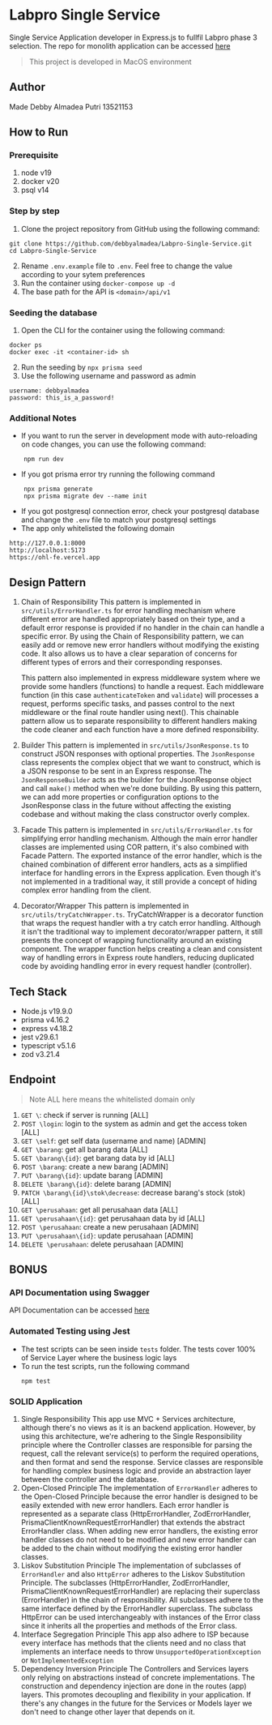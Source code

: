 # Labpro Single Service
Single Service Application developer in Express.js to fullfil Labpro phase 3 selection. The repo for monolith application can be accessed [here](https://github.com/debbyalmadea/Labpro-Monolith)

> This project is developed in MacOS environment

## Author

Made Debby Almadea Putri
13521153

## How to Run

### Prerequisite
1. node v19
2. docker v20
3. psql v14

### Step by step
1. Clone the project repository from GitHub using the following command:
```
git clone https://github.com/debbyalmadea/Labpro-Single-Service.git
cd Labpro-Single-Service
```
2. Rename `.env.example` file to `.env`. Feel free to change the value according to your sytem preferences
3. Run the container using `docker-compose up -d`
4. The base path for the API is `<domain>/api/v1`

### Seeding the database
1. Open the CLI for the container using the following command:
```
docker ps
docker exec -it <container-id> sh
```
2. Run the seeding by `npx prisma seed`
3. Use the following username and password as admin
```
username: debbyalmadea
password: this_is_a_password!
```

### Additional Notes
- If you want to run the server in development mode with auto-reloading on code changes, you can use the following command:
```
    npm run dev
```
- If you got prisma error try running the following command
```
    npx prisma generate
    npx prisma migrate dev --name init
```
- If you got postgresql connection error, check your postgresql database and change the `.env` file to match your postgresql settings
- The app only whitelisted the following domain
```
http://127.0.0.1:8000
http://localhost:5173
https://ohl-fe.vercel.app
```

## Design Pattern
1. Chain of Responsibility
   This pattern is implemented in `src/utils/ErrorHandler.ts` for error handling mechanism where different error are handled appropriately based on their type, and a default error response is provided if no handler in the chain can handle a specific error. By using the Chain of Responsibility pattern, we can easily add or remove new error handlers without modifying the existing code. It also allows us to have a clear separation of concerns for different types of errors and their corresponding responses.

   This pattern also implemented in express middleware system where we provide some handlers (functions) to handle a request. Each middleware function (in this case `authenticateToken` and `validate`) will processes a request, performs specific tasks, and passes control to the next middleware or the final route handler using next(). This chainable pattern allow us to separate responsibility to different handlers making the code cleaner and each function have a more defined responsibility.
2. Builder
   This pattern is implemented in `src/utils/JsonResponse.ts` to construct JSON responses with optional properties. The `JsonResponse` class represents the complex object that we want to construct, which is a JSON response to be sent in an Express response. The `JsonResponseBuilder` acts as the builder for the JsonResponse object and call `make()` method when we're done building. By using this pattern, we can add more properties or configuration options to the JsonResponse class in the future without affecting the existing codebase and without making the class constructor overly complex.
3. Facade
    This pattern is implemented in `src/utils/ErrorHandler.ts` for simplifying error handling mechanism. Although the main error handler classes are implemented using COR pattern, it's also combined with Facade Pattern. The exported instance of the error handler, which is the chained combination of different error handlers, acts as a simplified interface for handling errors in the Express application. Even though it's not implemented in a traditional way, it still provide a concept of hiding complex error handling from the client.
4. Decorator/Wrapper
   This pattern is implemented in `src/utils/tryCatchWrapper.ts`. TryCatchWrapper is a decorator function that wraps the request handler with a try catch error handling. Although it isn't the traditional way to implement decorator/wrapper pattern, it still presents the concept of wrapping functionality around an existing component. The wrapper function helps creating a clean and consistent way of handling errors in Express route handlers, reducing duplicated code by avoiding handling error in every request handler (controller).

## Tech Stack
- Node.js v19.9.0
- prisma v4.16.2
- express v4.18.2
- jest v29.6.1
- typescript v5.1.6
- zod v3.21.4

## Endpoint
> Note ALL here means the whitelisted domain only
1. `GET \`: check if server is running [ALL]
2. `POST \login`: login to the system as admin and get the access token [ALL]
3. `GET \self`: get self data (username and name) [ADMIN]
4. `GET \barang`: get all barang data [ALL]
5. `GET \barang\{id}`: get barang data by id [ALL]
6. `POST \barang`: create a new barang [ADMIN]
7. `PUT \barang\{id}`: update barang [ADMIN]
8. `DELETE \barang\{id}`: delete barang [ADMIN]
9. `PATCH \barang\{id}\stok\decrease`: decrease barang's stock (stok) [ALL]
10. `GET \perusahaan`: get all perusahaan data [ALL]
11. `GET \perusahaan\{id}`: get perusahaan data by id [ALL]
12. `POST \perusahaan`: create a new perusahaan [ADMIN]
13. `PUT \perusahaan\{id}`: update perusahaan [ADMIN]
14. `DELETE \perusahaan`: delete perusahaan [ADMIN]

## BONUS

### API Documentation using Swagger

API Documentation can be accessed [here](https://app.swaggerhub.com/apis-docs/ALMADEAPUTRI/labpro-single-service/1.0.0)

### Automated Testing using Jest

- The test scripts can be seen inside `tests` folder. The tests cover 100% of Service Layer where the business logic lays
- To run the test scripts, run the following command
  ```
  npm test
  ```

### SOLID Application
1. Single Responsibility
   This app use MVC + Services architecture, although there's no views as it is an backend application. However, by using this architecture, we're adhering to the Single Responsibility principle where the Controller classes are responsible for parsing the request, call the relevant service(s) to perform the required operations, and then format and send the response. Service classes are responsible for handling complex business logic and provide an abstraction layer between the controller and the database.
2. Open-Closed Principle
   The implementation of `ErrorHandler` adheres to the Open-Closed Principle because the error handler is designed to be easily extended with new error handlers. Each error handler is represented as a separate class (HttpErrorHandler, ZodErrorHandler, PrismaClientKnownRequestErrorHandler) that extends the abstract ErrorHandler class. When adding new error handlers, the existing error handler classes do not need to be modified and new error handler can be added to the chain without modifying the existing error handler classes.
3. Liskov Substitution Principle
   The implementation of subclasses of `ErrorHandler` and also `HttpError` adheres to the Liskov Substitution Principle. The subclasses (HttpErrorHandler, ZodErrorHandler, PrismaClientKnownRequestErrorHandler) are replacing their superclass (ErrorHandler) in the chain of responsibility. All subclasses adhere to the same interface defined by the ErrorHandler superclass. The subclass HttpError can be used interchangeably with instances of the Error class since it inherits all the properties and methods of the Error class. 
4. Interface Segregation Principle
   This app also adhere to ISP because every interface has methods that the clients need and no class that implements an interface needs to throw `UnsupportedOperationException` or `NotImplementedException`
5. Dependency Inversion Principle
   The Controllers and Services layers only relying on abstractions instead of concrete implementations. The construction and dependency injection are done in the routes (app) layers. This promotes decoupling and flexibility in your application. If there's any changes in the future for the Services or Models layer we don't need to change other layer that depends on it.